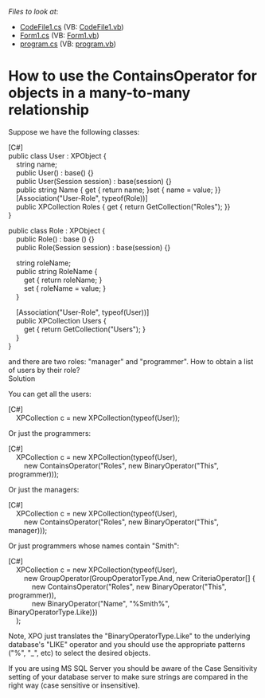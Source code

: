 <!-- default file list -->
*Files to look at*:

* [CodeFile1.cs](./CS/A2404/CodeFile1.cs) (VB: [CodeFile1.vb](./VB/A2404/CodeFile1.vb))
* [Form1.cs](./CS/A2404/Form1.cs) (VB: [Form1.vb](./VB/A2404/Form1.vb))
* [program.cs](./CS/A2404/program.cs) (VB: [program.vb](./VB/A2404/program.vb))
<!-- default file list end -->
# How to use the ContainsOperator for objects in a many-to-many relationship


<p>Suppose we have the following classes:</p><p>[C#]<br />
public class User : XPObject {<br />
    string name;<br />
    public User() : base() {}<br />
    public User(Session session) : base(session) {}<br />
    public string Name { get { return name; }set { name = value; }}<br />
    [Association("User-Role", typeof(Role))]<br />
    public XPCollection Roles { get { return GetCollection("Roles"); }}<br />
}</p><p>public class Role : XPObject {<br />
    public Role() : base () {}<br />
    public Role(Session session) : base(session) {}</p><p>    string roleName;<br />
    public string RoleName {<br />
        get { return roleName; }<br />
        set { roleName = value; }<br />
    }</p><p>    [Association("User-Role", typeof(User))]<br />
    public XPCollection Users {<br />
        get { return GetCollection("Users"); }<br />
    }<br />
}</p><p>and there are two roles: "manager" and "programmer". How to obtain a list of users by their role?<br />
Solution</p><p>You can get all the users:</p><p>[C#]<br />
    XPCollection c = new XPCollection(typeof(User));</p><p>Or just the programmers:</p><p>[C#]<br />
    XPCollection c = new XPCollection(typeof(User),<br />
        new ContainsOperator("Roles", new BinaryOperator("This", programmer)));</p><p>Or just the managers:</p><p>[C#]<br />
    XPCollection c = new XPCollection(typeof(User),<br />
        new ContainsOperator("Roles", new BinaryOperator("This", manager)));</p><p>Or just programmers whose names contain "Smith":</p><p>[C#]<br />
    XPCollection c = new XPCollection(typeof(User),<br />
        new GroupOperator(GroupOperatorType.And, new CriteriaOperator[] {<br />
            new ContainsOperator("Roles", new BinaryOperator("This", programmer)),<br />
            new BinaryOperator("Name", "%Smith%", BinaryOperatorType.Like)})<br />
    );</p><p>Note, XPO just translates the "BinaryOperatorType.Like" to the underlying database's "LIKE" operator and you should use the appropriate patterns ("%", "_", etc) to select the desired objects.</p><p>If you are using MS SQL Server you should be aware of the Case Sensitivity setting of your database server to make sure strings are compared in the right way (case sensitive or insensitive).</p>

<br/>


